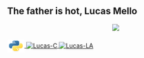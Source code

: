## The father is hot, Lucas Mello

<div align="center">
  <a href="https://github.com/euarouca>
  <img height="180em" src="https://github-readme-stats.vercel.app/api?username=euarouca&show_icons=true&theme=dracula&include_all_commits=true&count_private=true"/>
  <img height="180em" src="https://github-readme-stats.vercel.app/api/top-langs/?username=euarouca&layout=compact&langs_count=7&theme=dracula"/>
</div>
                                                                                                                                              
                                                                                                                                   
<div style="display: inline_block"><br>
  <img align="center" alt="Lucas-Python" height="30" width="40" src="https://raw.githubusercontent.com/devicons/devicon/master/icons/python/python-original.svg">
  <img align="center" alt="Lucas-C" height="30" width="40" src="https://cdn.jsdelivr.net/gh/devicons/devicon/icons/c/c-original.svg">
  <img align="center" alt="Lucas-LA" height="30" width="40"src="https://cdn.jsdelivr.net/gh/devicons/devicon/icons/latex/latex-original.svg" /
</div>
